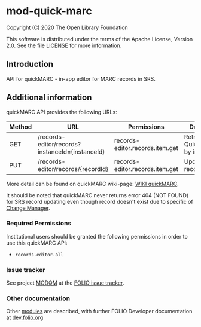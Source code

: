 # mod-quick-marc

Copyright (C) 2020 The Open Library Foundation

This software is distributed under the terms of the Apache License,
Version 2.0. See the file [LICENSE](LICENSE) for more information.

## Introduction
API for quickMARC - in-app editor for MARC records in SRS.

## Additional information
quickMARC API provides the following URLs:

|  Method | URL| Permissions  | Description  | 
|---|---|---|---|
| GET | /records-editor/records?instanceId={instanceId}  |records-editor.records.item.get   | Retrieves QuickMarcJson by instance's id  |
| PUT | /records-editor/records/{recordId}  |records-editor.records.item.get   | Updates SRS record |

More detail can be found on quickMARC wiki-page: [WIKI quickMARC](https://wiki.folio.org/pages/viewpage.action?pageId=36571766).

It should be noted that quickMARC never returns error 404 (NOT FOUND) for SRS record updating even though record doesn't exist 
due to specific of [Change Manager](https://s3.amazonaws.com/foliodocs/api/mod-source-record-manager/p/change-manager.html#change_manager_parsedrecords__id__put).

### Required Permissions
Institutional users should be granted the following permissions in order to use this quickMARC API:
- `records-editor.all`

### Issue tracker
See project [MODQM](https://issues.folio.org/browse/MODQM)
at the [FOLIO issue tracker](https://dev.folio.org/guidelines/issue-tracker).


### Other documentation
Other [modules](https://dev.folio.org/source-code/#server-side) are described,
with further FOLIO Developer documentation at
[dev.folio.org](https://dev.folio.org/)
